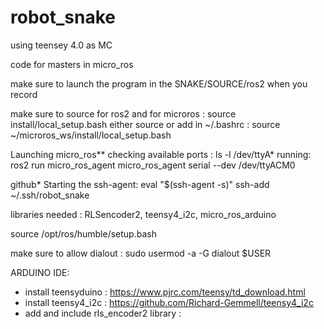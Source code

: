 # robot_snake
using teensey 4.0 as MC

code for masters in micro_ros

make sure to launch the program in the SNAKE/SOURCE/ros2 when you record

make sure to source for ros2 and for microros : source install/local_setup.bash
either source or add in ~/.bashrc : source ~/microros_ws/install/local_setup.bash 

Launching micro_ros** checking available ports : ls -l /dev/ttyA* running: ros2 run micro_ros_agent micro_ros_agent serial --dev /dev/ttyACM0

github* Starting the ssh-agent: eval "$(ssh-agent -s)" ssh-add ~/.ssh/robot_snake

libraries needed : RLSencoder2, teensy4_i2c, micro_ros_arduino

source /opt/ros/humble/setup.bash

make sure to allow dialout : sudo usermod -a -G dialout $USER

ARDUINO IDE:
- install teensyduino : https://www.pjrc.com/teensy/td_download.html
- install teensy4_i2c : https://github.com/Richard-Gemmell/teensy4_i2c
- add and include rls_encoder2 library : 


